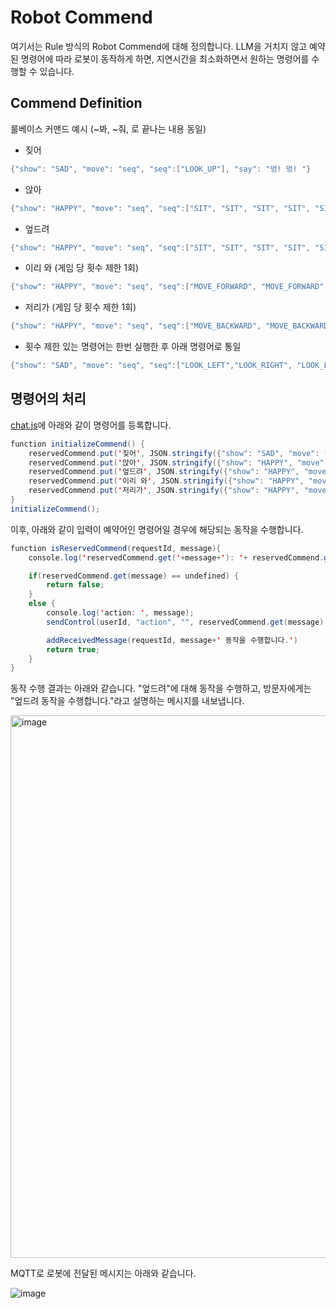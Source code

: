 # Robot Commend

여기서는 Rule 방식의 Robot Commend에 대해 정의합니다. LLM을 거치지 않고 예약된 명령어에 따라 로봇이 동작하게 하면, 지연시간을 최소화하면서 원하는 명령어를 수행할 수 있습니다.

## Commend Definition

룰베이스 커맨드 예시 (~봐, ~줘, 로 끝나는 내용 동일)

- 짖어
```java
{"show": "SAD", "move": "seq", "seq":["LOOK_UP"], "say": "멍! 멍! "}
```

- 앉아
```java
{"show": "HAPPY", "move": "seq", "seq":["SIT", "SIT", "SIT", "SIT", "SIT"], "say": "앉았어."}
```

- 엎드려

```java
{"show": "HAPPY", "move": "seq", "seq":["SIT", "SIT", "SIT", "SIT", "SIT"], "say": "엎드렸어."}
```

- 이리 와 (게임 당 횟수 제한 1회)

```java
{"show": "HAPPY", "move": "seq", "seq":["MOVE_FORWARD", "MOVE_FORWARD", "MOVE_FORWARD", "MOVE_FORWARD", "MOVE_FORWARD"], "say": "그쪽으로 갈게!"}
```

- 저리가 (게임 당 횟수 제한 1회)

```java
{"show": "HAPPY", "move": "seq", "seq":["MOVE_BACKWARD", "MOVE_BACKWARD", "MOVE_BACKWARD", "MOVE_BACKWARD", "MOVE_BACKWARD"], "say": "멀리 떨어질게!"}
```


- 횟수 제한 있는 명령어는 한번 실행한 후 아래 명령어로 통일

```java
{"show": "SAD", "move": "seq", "seq":["LOOK_LEFT","LOOK_RIGHT", "LOOK_LEFT", "LOOK_RIGHT" ], "say": "안돼. 그러지마."}
```

## 명령어의 처리

[chat.js](./html/chat.js)에 아래와 같이 명령어를 등록합니다.

```java
function initializeCommend() {
    reservedCommend.put('짖어', JSON.stringify({"show": "SAD", "move": "seq", "seq":["LOOK_UP"], "say": "멍! 멍! "}));
    reservedCommend.put('앉아', JSON.stringify({"show": "HAPPY", "move": "seq", "seq":["SIT", "SIT", "SIT", "SIT", "SIT"], "say": "앉았어."}));
    reservedCommend.put('엎드려', JSON.stringify({"show": "HAPPY", "move": "seq", "seq":["SIT", "SIT", "SIT", "SIT", "SIT"], "say": "엎드렸어."}));
    reservedCommend.put('이리 와', JSON.stringify({"show": "HAPPY", "move": "seq", "seq":["MOVE_FORWARD", "MOVE_FORWARD", "MOVE_FORWARD", "MOVE_FORWARD", "MOVE_FORWARD"], "say": "그쪽으로 갈게!"}));
    reservedCommend.put('저리가', JSON.stringify({"show": "HAPPY", "move": "seq", "seq":["MOVE_BACKWARD", "MOVE_BACKWARD", "MOVE_BACKWARD", "MOVE_BACKWARD", "MOVE_BACKWARD"], "say": "멀리 떨어질게!"}));    
}
initializeCommend();
```

이후, 아래와 같이 입력이 예약어인 명령어일 경우에 해당되는 동작을 수행합니다.

```java
function isReservedCommend(requestId, message){
    console.log('reservedCommend.get('+message+'): '+ reservedCommend.get(message));

    if(reservedCommend.get(message) == undefined) {        
        return false;
    }
    else {
        console.log('action: ', message);
        sendControl(userId, "action", "", reservedCommend.get(message), 0, requestId)

        addReceivedMessage(requestId, message+' 동작을 수행합니다.')
        return true;
    }    
}
```

동작 수행 결과는 아래와 같습니다. "엎드려"에 대해 동작을 수행하고, 방문자에게는 "엎드려 동작을 수행합니다."라고 설명하는 메시지를 내보냅니다.

<img width="868" alt="image" src="https://github.com/kyopark2014/demo-ai-dansing-robot/assets/52392004/efc8b631-18f3-4d00-86d5-2ee658253081">

MQTT로 로봇에 전달된 메시지는 아래와 같습니다.

![image](https://github.com/kyopark2014/demo-ai-dansing-robot/assets/52392004/e39579be-88af-4ab9-b70c-291122c8a98e)

